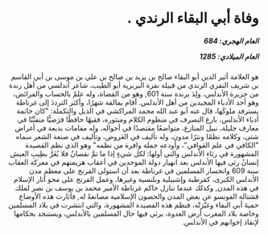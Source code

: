 <h1 dir="rtl">وفاة أبي البقاء الرندي .</h1>

<h5 dir="rtl">العام الهجري:  684

العام الميلادي: 1285

</h5>

<p dir="rtl">هو العلامة أثير الدين أبو البقاء صالح بن يزيد بن صالح بن علي بن موسى بن أبي القاسم بن شريف النفزي الرندي من قبيلة نفزة البربرية أبو الطيب، شاعر أندلسي من أهل رندة من جزيرة الأندلس، ولِدَ برندة سنة 601, وهو من القضاة، وله علمٌ بالحساب والفرائض، وهو أحد الأدباء المجيدين من أهل الأندلس. أقام بمالقة شهرًا، وأكثر الترددَ إلى غرناطة يسترفد ملوكَها، قال عنه أبو عبد الله محمد المراكشي في الذيل والتكملة: "كان خاتمة أدباء الأندلس، بارع التصرف في منظوم الكلام ومنثوره، فقيهًا حافظًا فرَضيًّا متفنِّنًا في معارف جليلة، نبيل المنازع، متواضعًا مقتصدًا في أحواله، وله مقامات بديعة في أغراض شتى، وكلامه نظمًا ونثرًا مدون، وله تأليف في العَروض، وتأليف في صنعة الشعر سماه "الكافي في علم القوافي"، وأودعه جملة وافرة من نظمه" وهو الذي نظم القصيدة المشهورة في رثاء الأندلس والتي أولها:
لكل شيءٍ إذا ما تمَّ نقصانُ 
فلا يُغَرَّ بطِيبِ العيش إنسانُ 
رثى فيها الأندلس بعد انهيار دولة الموحدين في أعقاب هزيمتهم في معركة العقاب سنة 609 وانحسار المسلمين في غرناطة بعد أن استولى الفرنج على معظم مدن الأندلس الكبرى، كقرطبة وإشبيلية وبلنسية وغيرها، وعمل الفرنج على محو آثار الإسلام في هذه المدن, وكذلك عندما تنازل حاكم غرناطة الأمير محمد بن يوسف بن نصر لملك قشتالة الفونسو عن بعض المدن والحصون الإسلامية مصانعةً له, فأثارت هذه الأوضاع حميةَ أبي البقاء وغيَّرَتْه، فنظم هذه القصيدة المشهورة، والتي انتشرت في بلاد المسلمين وخاصة بلاد المغرب أرض العدوة، يرثي فيها حال المسلمين بالأندلس، ويستنجد بحكامها لإنقاذ إخوانهم في الأندلس.</p></br>
